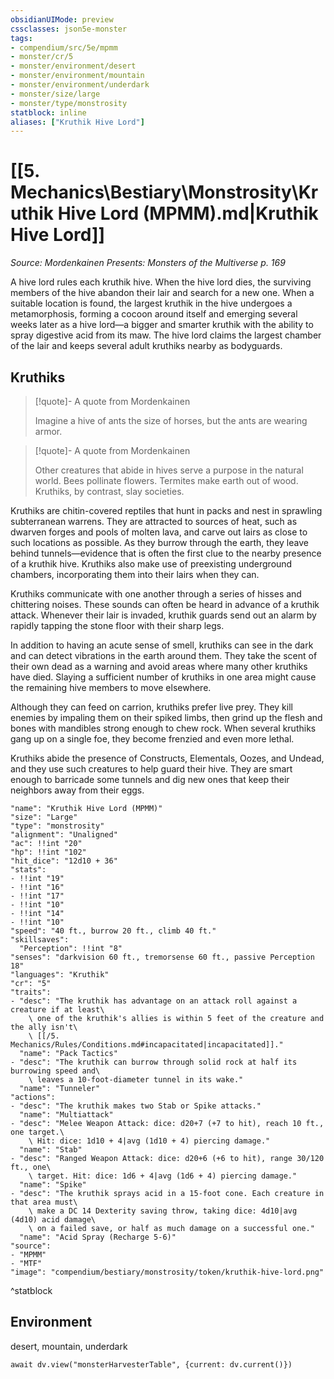 ```yaml
---
obsidianUIMode: preview
cssclasses: json5e-monster
tags:
- compendium/src/5e/mpmm
- monster/cr/5
- monster/environment/desert
- monster/environment/mountain
- monster/environment/underdark
- monster/size/large
- monster/type/monstrosity
statblock: inline
aliases: ["Kruthik Hive Lord"]
---
```

# [[5. Mechanics\Bestiary\Monstrosity\Kruthik Hive Lord (MPMM).md|Kruthik Hive Lord]]
*Source: Mordenkainen Presents: Monsters of the Multiverse p. 169*  

A hive lord rules each kruthik hive. When the hive lord dies, the surviving members of the hive abandon their lair and search for a new one. When a suitable location is found, the largest kruthik in the hive undergoes a metamorphosis, forming a cocoon around itself and emerging several weeks later as a hive lord—a bigger and smarter kruthik with the ability to spray digestive acid from its maw. The hive lord claims the largest chamber of the lair and keeps several adult kruthiks nearby as bodyguards.

## Kruthiks

> [!quote]- A quote from Mordenkainen  
> 
> Imagine a hive of ants the size of horses, but the ants are wearing armor.

> [!quote]- A quote from Mordenkainen  
> 
> Other creatures that abide in hives serve a purpose in the natural world. Bees pollinate flowers. Termites make earth out of wood. Kruthiks, by contrast, slay societies.

Kruthiks are chitin-covered reptiles that hunt in packs and nest in sprawling subterranean warrens. They are attracted to sources of heat, such as dwarven forges and pools of molten lava, and carve out lairs as close to such locations as possible. As they burrow through the earth, they leave behind tunnels—evidence that is often the first clue to the nearby presence of a kruthik hive. Kruthiks also make use of preexisting underground chambers, incorporating them into their lairs when they can.

Kruthiks communicate with one another through a series of hisses and chittering noises. These sounds can often be heard in advance of a kruthik attack. Whenever their lair is invaded, kruthik guards send out an alarm by rapidly tapping the stone floor with their sharp legs.

In addition to having an acute sense of smell, kruthiks can see in the dark and can detect vibrations in the earth around them. They take the scent of their own dead as a warning and avoid areas where many other kruthiks have died. Slaying a sufficient number of kruthiks in one area might cause the remaining hive members to move elsewhere.

Although they can feed on carrion, kruthiks prefer live prey. They kill enemies by impaling them on their spiked limbs, then grind up the flesh and bones with mandibles strong enough to chew rock. When several kruthiks gang up on a single foe, they become frenzied and even more lethal.

Kruthiks abide the presence of Constructs, Elementals, Oozes, and Undead, and they use such creatures to help guard their hive. They are smart enough to barricade some tunnels and dig new ones that keep their neighbors away from their eggs.

```statblock
"name": "Kruthik Hive Lord (MPMM)"
"size": "Large"
"type": "monstrosity"
"alignment": "Unaligned"
"ac": !!int "20"
"hp": !!int "102"
"hit_dice": "12d10 + 36"
"stats":
- !!int "19"
- !!int "16"
- !!int "17"
- !!int "10"
- !!int "14"
- !!int "10"
"speed": "40 ft., burrow 20 ft., climb 40 ft."
"skillsaves":
  "Perception": !!int "8"
"senses": "darkvision 60 ft., tremorsense 60 ft., passive Perception 18"
"languages": "Kruthik"
"cr": "5"
"traits":
- "desc": "The kruthik has advantage on an attack roll against a creature if at least\
    \ one of the kruthik's allies is within 5 feet of the creature and the ally isn't\
    \ [[/5. Mechanics/Rules/Conditions.md#incapacitated|incapacitated]]."
  "name": "Pack Tactics"
- "desc": "The kruthik can burrow through solid rock at half its burrowing speed and\
    \ leaves a 10-foot-diameter tunnel in its wake."
  "name": "Tunneler"
"actions":
- "desc": "The kruthik makes two Stab or Spike attacks."
  "name": "Multiattack"
- "desc": "Melee Weapon Attack: dice: d20+7 (+7 to hit), reach 10 ft., one target.\
    \ Hit: dice: 1d10 + 4|avg (1d10 + 4) piercing damage."
  "name": "Stab"
- "desc": "Ranged Weapon Attack: dice: d20+6 (+6 to hit), range 30/120 ft., one\
    \ target. Hit: dice: 1d6 + 4|avg (1d6 + 4) piercing damage."
  "name": "Spike"
- "desc": "The kruthik sprays acid in a 15-foot cone. Each creature in that area must\
    \ make a DC 14 Dexterity saving throw, taking dice: 4d10|avg (4d10) acid damage\
    \ on a failed save, or half as much damage on a successful one."
  "name": "Acid Spray (Recharge 5-6)"
"source":
- "MPMM"
- "MTF"
"image": "compendium/bestiary/monstrosity/token/kruthik-hive-lord.png"
```
^statblock

## Environment

desert, mountain, underdark

```dataviewjs
await dv.view("monsterHarvesterTable", {current: dv.current()})
```